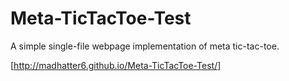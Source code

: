 Meta-TicTacToe-Test
===================

A simple single-file webpage implementation of meta tic-tac-toe.

[http://madhatter6.github.io/Meta-TicTacToe-Test/]
